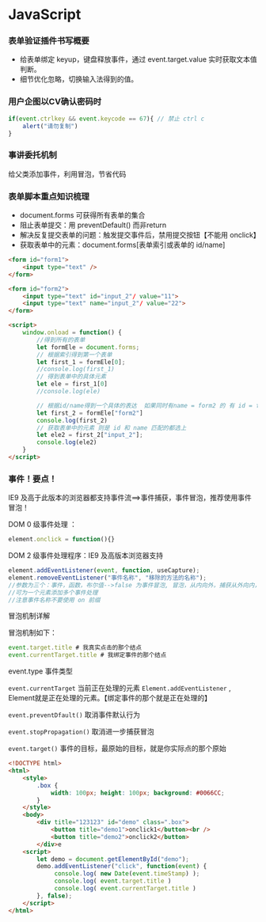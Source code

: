 # JavaScript

### 表单验证插件书写概要

- 给表单绑定 keyup，键盘释放事件，通过 event.target.value 实时获取文本值判断。
- 细节优化忽略，切换输入法得到的值。

### 用户企图以CV确认密码时

```js
if(event.ctrlkey && event.keycode == 67){ // 禁止 ctrl c
    alert("请勿复制")
}
```

### 事讲委托机制

给父类添加事件，利用冒泡，节省代码

### 表单脚本重点知识梳理

- document.forms 可获得所有表单的集合
- 阻止表单提交：用 preventDefault() 而非return 
- 解决反复提交表单的问题：触发提交事件后，禁用提交按钮【不能用 onclick】
- 获取表单中的元素：document.forms[表单索引或表单的 id/name]

```html
<form id="form1">
    <input type="text" />
</form>

<form id="form2">
    <input type="text" id="input_2"/ value="11">
    <input type="text" name="input_2"/ value="22">
</form>

<script>
    window.onload = function() {
        //得到所有的表单
        let formEle = document.forms;
        // 根据索引得到第一个表单
        let first_1 = formEle[0];
        //console.log(first_1)
        // 得到表单中的具体元素
        let ele = first_1[0]
        //console.log(ele)

        // 根据id/name得到一个具体的表达  如果同时有name = form2 的 有 id = form2, 优先选择name
        let first_2 = formEle["form2"]
        console.log(first_2)
        // 获取表单中的元素 则是 id 和 name 匹配的都选上
        let ele2 = first_2["input_2"];
        console.log(ele2)
    }
</script>
```

### 事件！要点！

IE9 及高于此版本的浏览器都支持事件流==>事件捕获，事件冒泡，推荐使用事件冒泡！

DOM 0 级事件处理 ：

```javascript
element.onclick = function(){}
```

DOM 2 级事件处理程序：IE9 及高版本浏览器支持

```js
element.addEventListener(event, function, useCapture);
element.removeEventListener("事件名称", "移除的方法的名称");
//参数为三个：事件，函数，布尔值-->false 为事件冒泡, 冒泡，从内向外，捕获从外向内，默认为 false
//可为一个元素添加多个事件处理
//注意事件名称不要使用 on 前缀
```

冒泡机制详解

冒泡机制如下：

```js
event.target.title # 我真实点击的那个结点
event.currentTarget.title # 我绑定事件的那个结点
```

event.type 事件类型

`event.currentTarget` 当前正在处理的元素 `Element.addEventListener` , Element就是正在处理的元素。【绑定事件的那个就是正在处理的】

`event.preventDfault()` 取消事件默认行为

`event.stopPropagation()` 取消进一步捕获冒泡

`event.target()` 事件的目标，最原始的目标，就是你实际点的那个原始

```html
<!DOCTYPE html>
<html>
	<style>
		.box {
			width: 100px; height: 100px; background: #0066CC;
		}
	</style>
	<body>
		<div title="123123" id="demo" class=".box">
			<button title="demo1">onclick1</button><br />
			<button title="demo2">onclick2</button>
		</div>e
	<script>
		let demo = document.getElementById("demo");
		demo.addEventListener("click", function(event) {
			 console.log( new Date(event.timeStamp) );
        	 console.log( event.target.title )
             console.log( event.currentTarget.title )
		}, false);
	</script>
</html>
```
